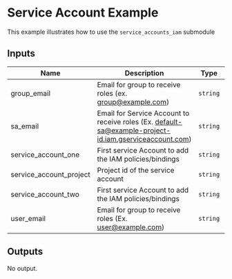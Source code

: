 # Service Account Example

This example illustrates how to use the `service_accounts_iam` submodule

<!-- BEGINNING OF PRE-COMMIT-TERRAFORM DOCS HOOK -->
## Inputs

| Name | Description | Type | Default | Required |
|------|-------------|------|---------|:--------:|
| group\_email | Email for group to receive roles (ex. group@example.com) | `string` | `"goose_net_admins@goosecorp.org"` | no |
| sa\_email | Email for Service Account to receive roles (Ex. default-sa@example-project-id.iam.gserviceaccount.com) | `string` | `"sa-tf-test-receiver-01@ci-iam-0c5f.iam.gserviceaccount.com"` | no |
| service\_account\_one | First service Account to add the IAM policies/bindings | `string` | `"sa-tf-test-01@ci-iam-0c5f.iam.gserviceaccount.com"` | no |
| service\_account\_project | Project id of the service account | `string` | `"ci-iam-0c5f"` | no |
| service\_account\_two | First service Account to add the IAM policies/bindings | `string` | `"sa-tf-test-02@ci-iam-0c5f.iam.gserviceaccount.com"` | no |
| user\_email | Email for group to receive roles (Ex. user@example.com) | `string` | `"awmalik@google.com"` | no |

## Outputs

No output.

<!-- END OF PRE-COMMIT-TERRAFORM DOCS HOOK -->

